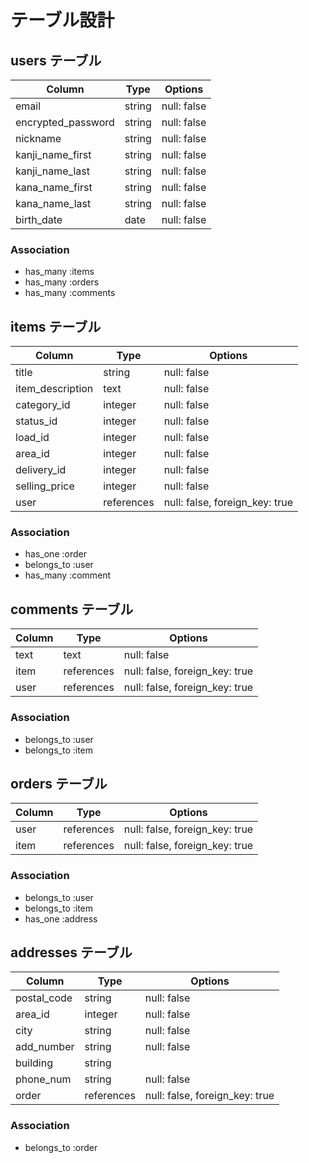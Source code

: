 # テーブル設計

## users テーブル

| Column             | Type    | Options     |
| ------------------ | ------- | ----------- |
| email              | string  | null: false |
| encrypted_password | string  | null: false |
| nickname           | string  | null: false |
| kanji_name_first   | string  | null: false |
| kanji_name_last    | string  | null: false |
| kana_name_first    | string  | null: false |
| kana_name_last     | string  | null: false |
| birth_date         | date    | null: false |

### Association

- has_many :items
- has_many :orders
- has_many :comments

## items テーブル

| Column             | Type          | Options                        |
| ------------------ | ------------- | ------------------------------ |
| title              | string        | null: false                    |
| item_description   | text          | null: false                    |
| category_id        | integer       | null: false                    |
| status_id          | integer       | null: false                    |
| load_id            | integer       | null: false                    |
| area_id            | integer       | null: false                    |
| delivery_id        | integer       | null: false                    |
| selling_price      | integer       | null: false                    |
| user               | references    | null: false, foreign_key: true |

### Association

- has_one :order
- belongs_to :user
- has_many :comment

## comments テーブル

| Column             | Type          | Options                        |
| ------------------ | ------------- | ------------------------------ |
| text               | text          | null: false                    |
| item               | references    | null: false, foreign_key: true |
| user               | references    | null: false, foreign_key: true |

### Association

- belongs_to :user
- belongs_to :item

## orders テーブル

| Column      | Type       | Options                        |
| ----------- | ---------- | ------------------------------ |
| user        | references | null: false, foreign_key: true |
| item        | references | null: false, foreign_key: true |

### Association

- belongs_to :user
- belongs_to :item
- has_one :address

## addresses テーブル

| Column       | Type       | Options                        |
| ------------ | ---------- | ------------------------------ |
| postal_code  | string     | null: false                    |
| area_id      | integer    | null: false                    |
| city         | string     | null: false                    |
| add_number   | string     | null: false                    |
| building     | string     |                                |
| phone_num    | string     | null: false                    |
| order        | references | null: false, foreign_key: true |

### Association

- belongs_to :order